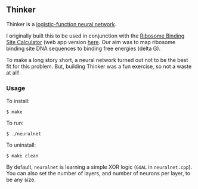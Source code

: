 ## Thinker

Thinker is a [logistic-function neural network](http://en.wikipedia.org/wiki/Logistic_function#Neural_networks).

I originally built this to be used in conjunction with the [Ribosome Binding Site Calculator](http://www.sciencedirect.com/science/article/pii/B9780123851208000024) (web app version [here](https://salis.psu.edu/software/).  Our aim was to map ribosome binding site DNA sequences to binding free energies (delta G).

To make a long story short, a neural network turned out not to be the best fit for this problem.  But, building Thinker was a fun exercise, so not a waste at all!

### Usage

To install:

    $ make

To run:

    $ ./neuralnet

To uninstall:

    $ make clean

By default, `neuralnet` is learning a simple XOR logic (`GOAL` in `neuralnet.cpp`).  You can also set the number of layers, and number of neurons per layer, to be any size.

